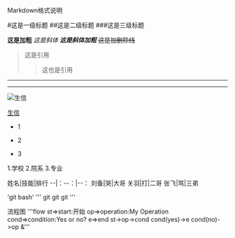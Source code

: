 Markdown格式说明

#这是一级标题
##这是二级标题
###这是三级标题

**这是加粗**
*这是斜体*
***这是斜体加粗***
~~这是加删除线~~

>这是引用
>>这也是引用

---------
********

![生信](http://image.baidu.com/search/detail?ct=503316480&z=undefined&tn=baiduimagedetail&ipn=d&word=%E7%94%9F%E4%BF%A1&step_word=&ie=utf-8&in=&cl=2&lm=-1&st=undefined&hd=undefined&latest=undefined&copyright=undefined&cs=240133649,1667267268&os=3717220449,2560400331&simid=4238922255,758517221&pn=0&rn=1&di=82830&ln=625&fr=&fmq=1568528161611_R&fm=&ic=undefined&s=undefined&se=&sme=&tab=0&width=undefined&height=undefined&face=undefined&is=0,0&istype=0&ist=&jit=&bdtype=0&spn=0&pi=0&gsm=0&objurl=http%3A%2F%2Fpic2.zhimg.com%2Fv2-bb901e3c661192544dc61d1a78396aea_1200x500.jpg&rpstart=0&rpnum=0&adpicid=0&force=undefined)

[生信](http://college.gcbi.com.cn/archives/3395 "生信超厉害了！")

- 1
+ 2
* 3

1.学校
2.院系
3.专业

姓名|技能|排行
--|：--：|--：
刘备|哭|大哥
关羽|打|二哥
张飞|骂|三弟

'git bash'
'''
git
git
git
'''

流程图
'''flow
st=>start:开始
op=>operation:My Operation
cond=>condition:Yes or no?
e=>end
st->op->cond
cond(yes)->e
cond(no)->op
&'''
